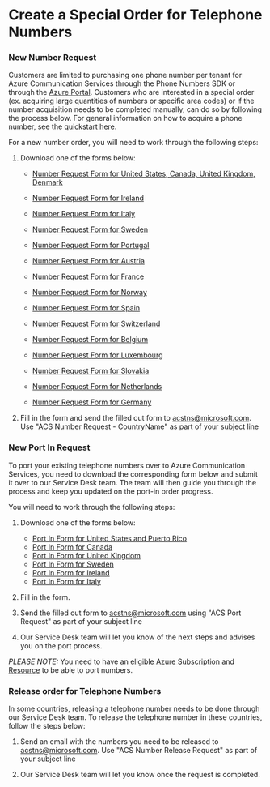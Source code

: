 # Create a Special Order for Telephone Numbers

### New Number Request
Customers are limited to purchasing one phone number per tenant for Azure Communication Services through the Phone Numbers SDK or through the [Azure Portal](https://portal.azure.com). Customers who are interested in a special order (ex. acquiring large quantities of numbers or specific area codes) or if the number acquisition needs to be completed manually, can do so by following the process below. For general information on how to acquire a phone number, see the [quickstart here](https://docs.microsoft.com/en-us/azure/communication-services/quickstarts/telephony/get-phone-number?pivots=platform-azp).

For a new number order, you will need to work through the following steps: 
1) Download one of the forms below:
    - [Number Request Form for United States, Canada, United Kingdom, Denmark](./Forms/ACS-Manual-Number-Acquisition-Form-US-UK-CA-DK.docx)
    - [Number Request Form for Ireland](./Forms/ACS-Manual-Number-Acquisition-Form-for-Ireland.docx)
    - [Number Request Form for Italy](./Forms/ACS-Manual-Number-Acquisition-Form-for-Italy.docx)
    - [Number Request Form for Sweden](./Forms/ACS-Manual-Number-Acquisition-Form-for-Sweden.docx)
  
    - [Number Request Form for Portugal](./Forms/ACS-Manual-Number-Acquisition-Form-Portugal.docx)
    - [Number Request Form for Austria](./Forms/ACS-Manual-Number-Acquisition-Form-for-Austria.docx)
    - [Number Request Form for France](./Forms/ACS-Manual-Number-Acquisition-Form-for-France.docx)
    - [Number Request Form for Norway](./Forms/ACS-Manual-Number-Acquisition-Form-for-Norway.docx)
    - [Number Request Form for Spain](./Forms/ACS-Manual-Number-Acquisition-Form-Spain.docx)
    - [Number Request Form for Switzerland](./Forms/ACS-Manual-Number-Acquisition-Form-for-Switzerland.docx)
    - [Number Request Form for Belgium](./Forms/ACS-Manual-Number-Acquisition-Form-for-Belgium.docx)
    - [Number Request Form for Luxembourg](./Forms/ACS-Manual-Number-Acquisition-Form-for-Luxembourg.docx)
    - [Number Request Form for Slovakia](./Forms/ACS-Manual-Number-Acquisition-Form-Slovakia.docx)
    - [Number Request Form for Netherlands](./Forms/ACS-Manual-Number-Acquisition-Form-for-Netherlands.docx)
    - [Number Request Form for Germany](./Forms/ACS-Manual-Number-Acquisition-Form-for-Germany.docx)
  

2) Fill in the form and send the filled out form to acstns@microsoft.com. Use "ACS Number Request - CountryName" as part of your subject line


### New Port In Request
To port your existing telephone numbers over to Azure Communication Services, you need to download the corresponding form below and submit it over to our Service Desk team. The team will then guide you through the process and keep you updated on the port-in order progress.

You will need to work through the following steps:
1) Download one of the forms below:
    - [Port In Form for United States and Puerto Rico](./Forms/ACS-Port-In-Form-Geographic-and-Toll-Free-(United-States-and-Puerto-Rico).docx)
    - [Port In Form for Canada](./Forms/ACS-Port-In-Form-Geographic-and-Toll-Free-(Canada).docx)
    - [Port In Form for United Kingdom](./Forms/ACS-Port-In-Form-Geographic-and-Toll-Free-(United-Kingdom).pdf)
    - [Port In Form for Sweden](./Forms/ACS-Port-In-Form-Geographic-and-Toll-Free-(Sweden).pdf)
    - [Port In Form for Ireland](./Forms/ACS-Port-In-Form-Geographic-and-Toll-Free-(Ireland).pdf)
    - [Port In Form for Italy](./Forms/ACS-Port-In-Form-Geographic-and-Toll-Free-(Italy).pdf)

    
2) Fill in the form. 
3) Send the filled out form to acstns@microsoft.com using "ACS Port Request" as part of your subject line
4) Our Service Desk team will let you know of the next steps and advises you on the port process.

*PLEASE NOTE:* You need to have an [eligible Azure Subscription and Resource](https://docs.microsoft.com/azure/communication-services/concepts/telephony-sms/plan-solution#azure-subscriptions-eligibility) to be able to port numbers.
 


### Release order for Telephone Numbers

In some countries, releasing a telephone number needs to be done through our Service Desk team.
To release the telephone number in these countries, follow the steps below:

1) Send an email with the numbers you need to be released to acstns@microsoft.com. Use "ACS Number Release Request" as part of your subject line

2) Our Service Desk team will let you know once the request is completed.
